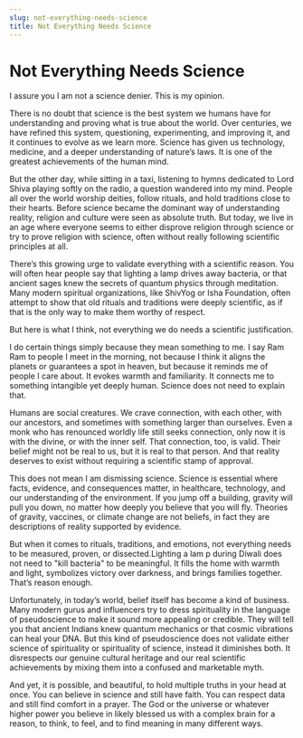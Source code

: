 ```yaml
---
slug: not-everything-needs-science
title: Not Everything Needs Science
---
```


# Not Everything Needs Science

I assure you I am not a science denier. This is my opinion.
    
<!-- truncate -->

There is no doubt that science is the best system we humans have for understanding and proving what is true about the world. Over centuries, we have refined this system, questioning, experimenting, and improving it, and it continues to evolve as we learn more. Science has given us technology, medicine, and a deeper understanding of nature’s laws. It is one of the greatest achievements of the human mind.

But the other day, while sitting in a taxi, listening to hymns dedicated to Lord Shiva playing softly on the radio, a question wandered into my mind. People all over the world worship deities, follow rituals, and hold traditions close to their hearts. Before science became the dominant way of understanding reality, religion and culture were seen as absolute truth. But today, we live in an age where everyone seems to either disprove religion through science or try to prove religion with science, often without really following scientific principles at all.

There’s this growing urge to validate everything with a scientific reason. You will often hear people say that lighting a lamp drives away bacteria, or that ancient sages knew the secrets of quantum physics through meditation. Many modern spiritual organizations, like ShivYog or Isha Foundation, often attempt to show that old rituals and traditions were deeply scientific, as if that is the only way to make them worthy of respect.

But here is what I think, not everything we do needs a scientific justification.

I do certain things simply because they mean something to me. I say Ram Ram to people I meet in the morning, not because I think it aligns the planets or guarantees a spot in heaven, but because it reminds me of people I care about. It evokes warmth and familiarity. It connects me to something intangible yet deeply human. Science does not need to explain that.

Humans are social creatures. We crave connection, with each other, with our ancestors, and sometimes with something larger than ourselves. Even a monk who has renounced worldly life still seeks connection, only now it is with the divine, or with the inner self. That connection, too, is valid. Their belief might not be real to us, but it is real to that person. And that reality deserves to exist without requiring a scientific stamp of approval.

This does not mean I am dismissing science. Science is essential where facts, evidence, and consequences matter, in healthcare, technology, and our understanding of the environment. If you jump off a building, gravity will pull you down, no matter how deeply you believe that you will fly. Theories of gravity, vaccines, or climate change are not beliefs, in fact they are descriptions of reality supported by evidence.

But when it comes to rituals, traditions, and emotions, not everything needs to be measured, proven, or dissected.Lighting a lam p during Diwali does not need to "kill bacteria" to be meaningful. It fills the home with warmth and light, symbolizes victory over darkness, and brings families together. That’s reason enough.

Unfortunately, in today’s world, belief itself has become a kind of business. Many modern gurus and influencers try to dress spirituality in the language of pseudoscience to make it sound more appealing or credible. They will tell you that ancient Indians knew quantum mechanics or that cosmic vibrations can heal your DNA. But this kind of pseudoscience does not validate either science of spirituality or spirituality of science, instead it diminishes both. It disrespects our genuine cultural heritage and our real scientific achievements by mixing them into a confused and marketable myth.

And yet, it is possible, and beautiful, to hold multiple truths in your head at once. You can believe in science and still have faith. You can respect data and still find comfort in a prayer. The God or the universe or whatever higher power you believe in likely blessed us with a complex brain for a reason, to think, to feel, and to find meaning in many different ways.